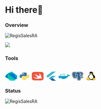 # Hi there👋

### Overview

<img src="https://github-readme-stats.vercel.app/api?username=RegisSalesRA&count_private=true&show_icons=true" alt="RegisSalesRA"/> 

[<img src="https://img.shields.io/badge/linkedin-%230077B5.svg?&style=for-the-badge&logo=linkedin&logoColor=white" />](https://www.linkedin.com/in/regisrommel/) 



### Tools

<div style="display: inline_block"><br>
  <img align="center" alt="Larissa-HTML" height="30" width="40" src="https://github.com/devicons/devicon/blob/master/icons/dart/dart-original.svg">
  <img align="center" alt="Larissa-Python" height="30" width="40" src="https://github.com/devicons/devicon/blob/master/icons/python/python-original.svg">
  <img align="center" alt="Larissa-Js" height="30" width="40" src="https://github.com/devicons/devicon/blob/master/icons/swift/swift-original.svg">
  <img align="center" alt="Larissa-React" height="30" width="40" src="https://github.com/devicons/devicon/blob/master/icons/flutter/flutter-original.svg">
  <img align="center" alt="Larissa-Js" height="30" width="40" src="https://github.com/devicons/devicon/blob/master/icons/docker/docker-plain.svg">
  <img align="center" alt="Larissa-Ts" height="30" width="40" src="https://github.com/devicons/devicon/blob/master/icons/postgresql/postgresql-original.svg">
  <img align="center" alt="Larissa-Js" height="30" width="40" src="https://github.com/devicons/devicon/blob/master/icons/linux/linux-original.svg">
  <div> 
 
 
 

### Status 

          
<img src="https://github-readme-stats.vercel.app/api/top-langs/?username=RegisSalesRA&layout=compact)" alt="RegisSalesRA"/> 
 


<!--
**RegisSalesRA/RegisSalesRA** is a ✨ _special_ ✨ repository because its `README.md` (this file) appears on your GitHub profile.

Here are some ideas to get you started:

- 🔭 I’m currently working on ...
- 🌱 I’m currently learning ...
- 👯 I’m looking to collaborate on ...
- 🤔 I’m looking for help with ...
- 💬 Ask me about ...
- 📫 How to reach me: ...
- 😄 Pronouns: ...
- ⚡ Fun fact: ...
-->
